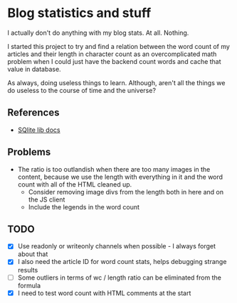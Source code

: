 # Blog statistics and stuff

I actually don't do anything with my blog stats. At all. Nothing.

I started this project to try and find a relation between the word count of my articles and their length in character count as an overcomplicated math problem when I could just have the backend count words and cache that value in database.

As always, doing useless things to learn. Although, aren't all the things we do useless to the course of time and the universe?

## References
- [SQlite lib docs](https://practicalgobook.net/posts/go-sqlite-no-cgo/)

## Problems
- The ratio is too outlandish when there are too many images in the content, because we use the length with everything in it and the word count with all of the HTML cleaned up.
    - Consider removing image divs from the length both in here and on the JS client
    - Include the legends in the word count

## TODO
- [x] Use readonly or writeonly channels when possible - I always forget about that
- [x] I also need the article ID for word count stats, helps debugging strange results
- [ ] Some outliers in terms of wc / length ratio can be eliminated from the formula 
- [x] I need to test word count with HTML comments at the start
